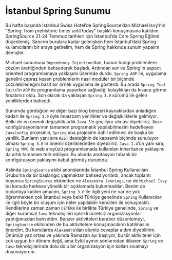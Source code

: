 # İstanbul Spring Sunumu
Bu hafta başında İstanbul Swiss Hotel’de SpringSource’dan Michael Isvy’nin "Spring: from prehistoric times until today" 
başlıklı konuşmasına katıldım. SpringSource 21-24 Temmuz tarihleri için İstanbul’da Core Spring Eğitimi düzenlemiş. 
Sanırım buralara kadar gelmişken hem İstanbul’daki Spring kullanıcılarını bir araya getirelim, hem de Spring hakkında 
sunum yapalım demişler.

Michael sunumuna `Dependency Injection`’dan, bunun hangi problemlere çözüm ürettiğinden bahsederek başladı. Ardından 
`AOP` ve Spring’in aspect oriented programlamaya yaklaşımı üzerinde durdu. `Spring AOP` ile, uygulama genelini çapraz 
kesen problemlerin nasıl modüler bir biçimde çözülebileceğini basit bir örnek uygulama ile gösterdi. Bu arada 
`Spring Tool Suite`’in `AOP` ile programlama yaparken sağladığı kolaylıkları da kısaca görme fırsatımız oldu. Son olarak 
da yaklaşan `Spring 3.0` sürümü ile gelen yeniliklerden bahsetti.

Sunumda gördüğüm ve diğer bazı blog benzeri kaynaklardan anladığım kadarı ile `Spring 3.0` öyle muazzam yenilikler ve 
değişikliklerle gelmiyor. Belki de en önemli değişiklik artık `Java 5`’e geçiliyor olması diyebiliriz. `Bean` 
konfigürasyonlarının tamamen programatik yapılabilmesini hedefleyen `JavaConfig` projesinin, `Spring` ana projesine dahil 
edilmesi de başka bir yenilik. Bunların yanı sıra `REST` desteğinin de kapsamlı biçimde sunuluyor olması `Spring 3.0`’ın 
önemli özelliklerinden diyebiliriz. `Java 1.4`’ün yanı sıra, `Spring MVC` ile web arayüzü programlamada kullanılan 
inheritance yaklaşımı da artık tamamen terk ediliyor. Bu alanda anotasyon tabanlı bir konfigürasyon yaklaşımı kabul 
görmüş durumda.

Aslında `SpringSource` ekibi anonslarında İstanbul Spring Kullanıcıları Grubu’na da bir başlangıç yapmaktan 
bahsediyorlardı, ancak toplantı boyunca `SpringSource` ekibinden ne `Alexandra Jennings`, ne de `Michael Isvy` bu konuda 
herkese yönelik bir açıklamada bulunmadılar. Benim de toplantıya katılım amacım, `Spring 3.0` ile ilgili yeni ne var ne 
yok öğrenmekten çok İstanbul veya belki Türkiye genelinde `Spring` Kullanıcıları ile ilgili böyle bir oluşum için neler 
yapılabilir kendileri ile konuşmaktı. Kendilerine zaman zaman `CETÜRK` ile birlikte Türkiye genelinde, `Spring` ve diğer 
kurumsal `Java` teknolojileri içerikli ücretsiz organizasyonlar yaptığımızdan bahsettim. Benzer aktiviteleri beraber 
düzenlemeyi, `SpringSource` ekibinden de bu aktivitelere konuşmacıların katılmasını önerdim. Bu konularda `Alexandra`’dan 
olumlu cevaplar aldım diyebilirim. Önümüz yaz ortası ve yakında Ramazan ayı başlıyor, bu tür aktiviteler için çok uygun 
bir dönem değil, ama Eylül ayının sonlarından itibaren `Spring` ve `Java` teknolojilerinde dolu dolu bir organizasyon 
için kolları sıvamayı düşünüyorum.
